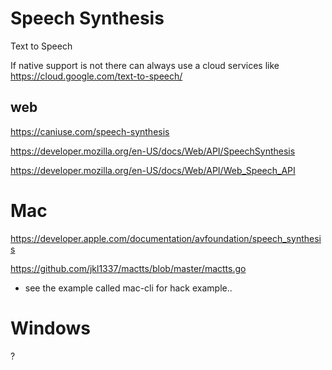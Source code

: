 # Speech Synthesis

Text to Speech

If native support is not there can always use a cloud services like https://cloud.google.com/text-to-speech/

## web

https://caniuse.com/speech-synthesis

https://developer.mozilla.org/en-US/docs/Web/API/SpeechSynthesis

https://developer.mozilla.org/en-US/docs/Web/API/Web_Speech_API


# Mac

https://developer.apple.com/documentation/avfoundation/speech_synthesis

https://github.com/jkl1337/mactts/blob/master/mactts.go

- see the example called mac-cli for hack example..

# Windows

?





